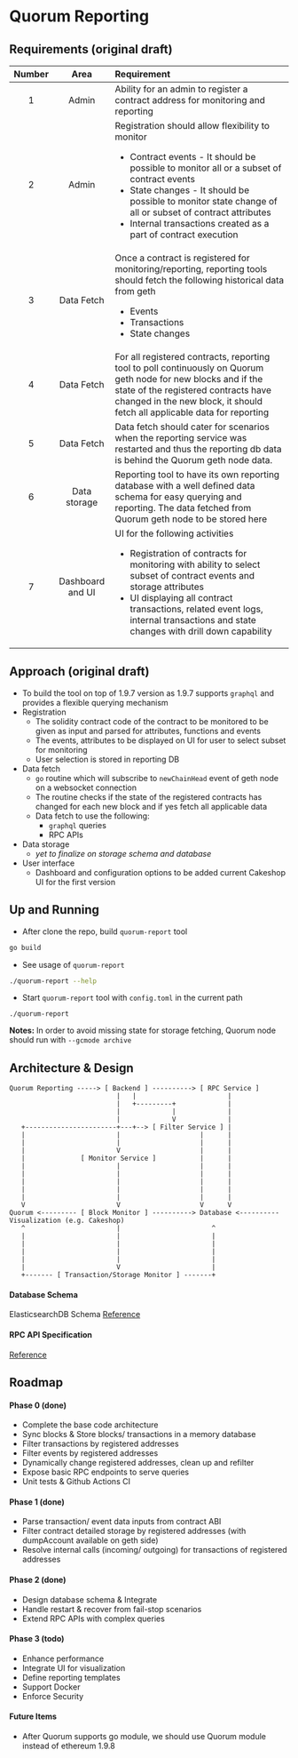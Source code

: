 # Quorum Reporting

## Requirements (original draft)
Number | Area | Requirement 
:---: | :---: | :--- 
1 | Admin | Ability for an admin to register a contract address for monitoring and reporting
2 | Admin | Registration should allow flexibility to monitor <ul><li>Contract events - It should be possible to monitor all or a subset of contract events</li><li>State changes - It should be possible to monitor state change of all or subset of contract attributes </li><li>Internal transactions created as a part of contract execution</li></ul>
3 | Data Fetch | Once a contract is registered for monitoring/reporting, reporting tools should fetch the following historical data from geth <ul><li>Events</li><li>Transactions </li><li>State changes</li></ul>
4 | Data Fetch | For all registered contracts, reporting tool to poll continuously on Quorum geth node for new blocks and if the state of the registered contracts have changed in the new block, it should fetch all applicable data for reporting
5 | Data Fetch | Data fetch should cater for scenarios when the reporting service was restarted and thus the reporting db data is behind the Quorum geth node data.
6 | Data storage | Reporting tool to have its own reporting database with a well defined data schema for easy querying and reporting. The data fetched from Quorum geth node to be stored here
7 | Dashboard and UI | UI for the following activities <ul><li>Registration of contracts for monitoring with ability to select subset of contract events and storage attributes</li><li>UI displaying all contract transactions, related event logs, internal transactions and state changes with drill down capability</ul>

## Approach (original draft)
* To build the tool on top of 1.9.7 version as 1.9.7 supports `graphql` and provides a flexible querying mechanism
* Registration
    * The solidity contract code of the contract to be monitored to be given as input and parsed for attributes, functions and events
    * The events, attributes to be displayed on UI for user to select subset for monitoring
    * User selection is stored in reporting DB
* Data fetch
    * `go` routine which will subscribe to `newChainHead` event of 
    geth node on a websocket connection
    * The routine checks if the state of the registered contracts has changed for each new block and if yes fetch all applicable data
    * Data fetch to use the following:
        * `graphql` queries
        * RPC APIs
* Data storage
    * *yet to finalize on storage schema and database*
* User interface 
    * Dashboard and configuration options to be added current Cakeshop UI for the first version

## Up and Running

* After clone the repo, build `quorum-report` tool
```bash
go build
```
* See usage of `quorum-report`
```bash
./quorum-report --help
```
* Start `quorum-report` tool with `config.toml` in the current path
```
./quorum-report
```
**Notes:** In order to avoid missing state for storage fetching, Quorum node should run with `--gcmode archive`

## Architecture & Design


```
Quorum Reporting -----> [ Backend ] ----------> [ RPC Service ]
                           |   |                       |
                           |   +---------+             |
                           |             |             |
                           |             V             |
   +-----------------------+---+--> [ Filter Service ] |
   |                       |                    |      |
   |                       |                    |      |
   |                       V                    |      |
   |              [ Monitor Service ]           |      |
   |                       |                    |      |
   |                       |                    |      |
   |                       |                    |      |
   |                       |                    |      |
   |                       |                    |      |
   V                       V                    V      V
Quorum <--------- [ Block Monitor ] ----------> Database <---------- Visualization (e.g. Cakeshop)
   ^                       |                       ^
   |                       |                       |
   |                       |                       | 
   |                       |                       | 
   |                       |                       |
   |                       V                       |
   +------- [ Transaction/Storage Monitor ] -------+
```

#### Database Schema

ElasticsearchDB Schema [Reference](database/elasticsearch/README.md)

#### RPC API Specification

[Reference](core/rpc/README.md)

## Roadmap

#### Phase 0 (done)

- Complete the base code architecture
- Sync blocks & Store blocks/ transactions in a memory database
- Filter transactions by registered addresses
- Filter events by registered addresses
- Dynamically change registered addresses, clean up and refilter
- Expose basic RPC endpoints to serve queries
- Unit tests & Github Actions CI

#### Phase 1 (done)

- Parse transaction/ event data inputs from contract ABI
- Filter contract detailed storage by registered addresses (with dumpAccount available on geth side)
- Resolve internal calls (incoming/ outgoing) for transactions of registered addresses

#### Phase 2 (done)

- Design database schema & Integrate
- Handle restart & recover from fail-stop scenarios
- Extend RPC APIs with complex queries

#### Phase 3 (todo)

- Enhance performance
- Integrate UI for visualization
- Define reporting templates
- Support Docker
- Enforce Security

#### Future Items

- After Quorum supports go module, we should use Quorum module instead of ethereum 1.9.8
